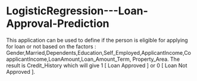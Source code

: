# LogisticRegression---Loan-Approval-Prediction
This application can be used to define if the person is eligible for applying for loan or not based on the factors : Gender,Married,Dependents,Education,Self_Employed,ApplicantIncome,CoapplicantIncome,LoanAmount,Loan_Amount_Term, Property_Area. The result is Credit_History which will give 1 [ Loan Approved ] or 0 [ Loan Not Approved ].
